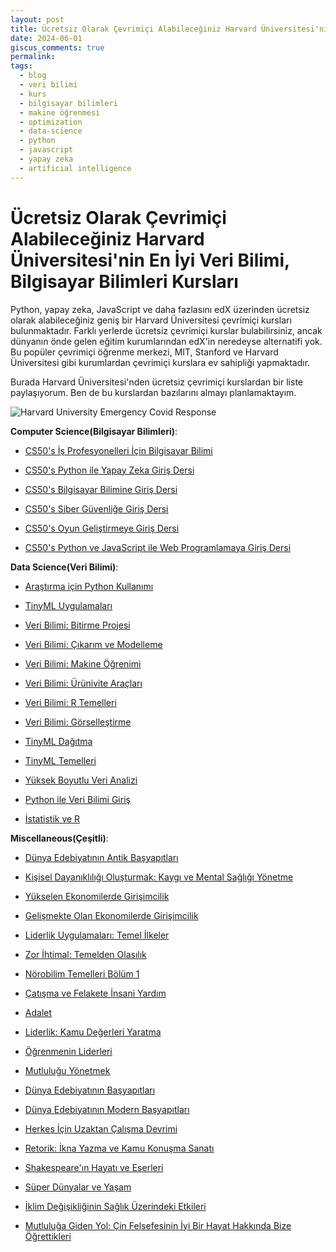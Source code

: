 ```yaml
---
layout: post
title: Ücretsiz Olarak Çevrimiçi Alabileceğiniz Harvard Üniversitesi'nin En İyi Veri Bilimi, Bilgisayar Bilimleri Kursları
date: 2024-06-01
giscus_comments: true
permalink: 
tags:
  - blog
  - veri bilimi
  - kurs
  - bilgisayar bilimleri
  - makine öğrenmesi
  - optimization
  - data-science
  - python
  - javascript
  - yapay zeka
  - artificial intelligence
---
```


# Ücretsiz Olarak Çevrimiçi Alabileceğiniz Harvard Üniversitesi'nin En İyi Veri Bilimi, Bilgisayar Bilimleri Kursları

Python, yapay zeka, JavaScript ve daha fazlasını edX üzerinden ücretsiz olarak alabileceğiniz geniş bir Harvard Üniversitesi çevrimiçi kursları bulunmaktadır. Farklı yerlerde ücretsiz çevrimiçi kurslar bulabilirsiniz, ancak dünyanın önde gelen eğitim kurumlarından edX'in neredeyse alternatifi yok. Bu popüler çevrimiçi öğrenme merkezi, MIT, Stanford ve Harvard Üniversitesi gibi kurumlardan çevrimiçi kurslara ev sahipliği yapmaktadır. 

Burada  Harvard Üniversitesi'nden ücretsiz çevrimiçi kurslardan bir liste paylaşıyorum. Ben de bu kurslardan bazılarını almayı planlamaktayım.

![Harvard University Emergency Covid Response](https://press.edx.org/hubfs/EDX%20HERO%20Harvard%20University%20Emergency%20Covid%20Response.png)

**Computer Science(Bilgisayar Bilimleri)**:

- [CS50's İş Profesyonelleri İçin Bilgisayar Bilimi](https://zdcs.link/NKgnX?pageview_type=Standard&template=article&module=content_body&element=offer&item=text-link&element_label=CS50%27nin%20İş%20Profesyonelleri%20İçin%20Bilgisayar%20Bilimi&object_type=article&object_uuid=01ANpZQ1Xgc0kaSXlM3cRpy&short_url=NKgnX&u=https%3A%2F%2Fmashable.com%2Farticle%2Ffree-harvard-courses-january "(yeni pencerede açılır)")

- [CS50's Python ile Yapay Zeka Giriş Dersi](https://zdcs.link/0b7EE?pageview_type=Standard&template=article&module=content_body&element=offer&item=text-link&element_label=CS50%27nin%20Python%20ile%20Yapay%20Zeka%20Giriş%20Dersi&object_type=article&object_uuid=01ANpZQ1Xgc0kaSXlM3cRpy&short_url=0b7EE&u=https%3A%2F%2Fmashable.com%2Farticle%2Ffree-harvard-courses-january "(yeni pencerede açılır)")

- [CS50's Bilgisayar Bilimine Giriş Dersi](https://zdcs.link/RG7q4?pageview_type=Standard&template=article&module=content_body&element=offer&item=text-link&element_label=CS50%27nin%20Bilgisayar%20Bilimine%20Giriş%20Dersi&object_type=article&object_uuid=01ANpZQ1Xgc0kaSXlM3cRpy&short_url=RG7q4&u=https%3A%2F%2Fmashable.com%2Farticle%2Ffree-harvard-courses-january "(yeni pencerede açılır)")

- [CS50's Siber Güvenliğe Giriş Dersi](https://zdcs.link/3yAB2?pageview_type=Standard&template=article&module=content_body&element=offer&item=text-link&element_label=CS50%27nin%20Siber%20Güvenliğe%20Giriş%20Dersi&object_type=article&object_uuid=01ANpZQ1Xgc0kaSXlM3cRpy&short_url=3yAB2&u=https%3A%2F%2Fmashable.com%2Farticle%2Ffree-harvard-courses-january "(yeni pencerede açılır)")

- [CS50's Oyun Geliştirmeye Giriş Dersi](https://zdcs.link/1yZZA?pageview_type=Standard&template=article&module=content_body&element=offer&item=text-link&element_label=CS50%27nin%20Oyun%20Geliştirmeye%20Giriş%20Dersi&object_type=article&object_uuid=01ANpZQ1Xgc0kaSXlM3cRpy&short_url=1yZZA&u=https%3A%2F%2Fmashable.com%2Farticle%2Ffree-harvard-courses-january "(yeni pencerede açılır)")

- [CS50's Python ve JavaScript ile Web Programlamaya Giriş Dersi](https://zdcs.link/AO8A7?pageview_type=Standard&template=article&module=content_body&element=offer&item=text-link&element_label=CS50%27nin%20Python%20ve%20JavaScript%20ile%20Web%20Programlamaya%20Giriş%20Dersi&object_type=article&object_uuid=01ANpZQ1Xgc0kaSXlM3cRpy&short_url=AO8A7&u=https%3A%2F%2Fmashable.com%2Farticle%2Ffree-harvard-courses-january "(yeni pencerede açılır)")

**Data Science(Veri Bilimi)**:

- [Araştırma için Python Kullanımı](hhttps://zdcs.link/ml8yK?pageview_type=Standard&template=article&module=content_body&element=offer&item=text-link&element_label=Using%20Python%20for%20Research&object_type=article&object_uuid=01ANpZQ1Xgc0kaSXlM3cRpy&short_url=ml8yK&u=https%3A%2F%2Fmashable.com%2Farticle%2Ffree-harvard-courses-january)

- [TinyML Uygulamaları](https://zdcs.link/BJgyV?pageview_type=Standard&template=article&module=content_body&element=offer&item=text-link&element_label=TinyML%20Uygulamaları&object_type=article&object_uuid=01ANpZQ1Xgc0kaSXlM3cRpy&short_url=BJgyV&u=https%3A%2F%2Fmashable.com%2Farticle%2Ffree-harvard-courses-january "(yeni pencerede açılır)")

- [Veri Bilimi: Bitirme Projesi](https://zdcs.link/5OBGO?pageview_type=Standard&template=article&module=content_body&element=offer&item=text-link&element_label=Veri%20Bilimi%3A%20Bitirme%20Projesi&object_type=article&object_uuid=01ANpZQ1Xgc0kaSXlM3cRpy&short_url=5OBGO&u=https%3A%2F%2Fmashable.com%2Farticle%2Ffree-harvard-courses-january "(yeni pencerede açılır)")

- [Veri Bilimi: Çıkarım ve Modelleme](https://zdcs.link/jd2d1?pageview_type=Standard&template=article&module=content_body&element=offer&item=text-link&element_label=Veri%20Bilimi%3A%20Çıkarım%20ve%20Modelleme&object_type=article&object_uuid=01ANpZQ1Xgc0kaSXlM3cRpy&short_url=jd2d1&u=https%3A%2F%2Fmashable.com%2Farticle%2Ffree-harvard-courses-january "(yeni pencerede açılır)")

- [Veri Bilimi: Makine Öğrenimi](https://zdcs.link/rVJym?pageview_type=Standard&template=article&module=content_body&element=offer&item=text-link&element_label=Veri%20Bilimi%3A%20Makine%20Öğrenimi&object_type=article&object_uuid=01ANpZQ1Xgc0kaSXlM3cRpy&short_url=rVJym&u=https%3A%2F%2Fmashable.com%2Farticle%2Ffree-harvard-courses-january "(yeni pencerede açılır)")

- [Veri Bilimi: Ürünivite Araçları](https://zdcs.link/LXKK0?pageview_type=Standard&template=article&module=content_body&element=offer&item=text-link&element_label=Veri%20Bilimi%3A%20Ürünivite%20Araçları&object_type=article&object_uuid=01ANpZQ1Xgc0kaSXlM3cRpy&short_url=LXKK0&u=https%3A%2F%2Fmashable.com%2Farticle%2Ffree-harvard-courses-january "(yeni pencerede açılır)")

- [Veri Bilimi: R Temelleri](https://zdcs.link/WmY2x?pageview_type=Standard&template=article&module=content_body&element=offer&item=text-link&element_label=Veri%20Bilimi%3A%20R%20Temelleri&object_type=article&object_uuid=01ANpZQ1Xgc0kaSXlM3cRpy&short_url=WmY2x&u=https%3A%2F%2Fmashable.com%2Farticle%2Ffree-harvard-courses-january "(yeni pencerede açılır)")

- [Veri Bilimi: Görselleştirme](https://zdcs.link/dZkyZ?pageview_type=Standard&template=article&module=content_body&element=offer&item=text-link&element_label=Veri%20Bilimi%3A%20Görselleştirme&object_type=article&object_uuid=01ANpZQ1Xgc0kaSXlM3cRpy&short_url=dZkyZ&u=https%3A%2F%2Fmashable.com%2Farticle%2Ffree-harvard-courses-january "(yeni pencerede açılır)")

- [TinyML Dağıtma](https://zdcs.link/LvZdo?pageview_type=Standard&template=article&module=content_body&element=offer&item=text-link&element_label=TinyML%20Dağıtma&object_type=article&object_uuid=01ANpZQ1Xgc0kaSXlM3cRpy&short_url=LvZdo&u=https%3A%2F%2Fmashable.com%2Farticle%2Ffree-harvard-courses-january "(yeni pencerede açılır)")

- [TinyML Temelleri](https://zdcs.link/dLbDx?pageview_type=Standard&template=article&module=content_body&element=offer&item=text-link&element_label=TinyML%20Temelleri&object_type=article&object_uuid=01ANpZQ1Xgc0kaSXlM3cRpy&short_url=dLbDx&u=https%3A%2F%2Fmashable.com%2Farticle%2Ffree-harvard-courses-january) 

- [Yüksek Boyutlu Veri Analizi](https://zdcs.link/0JZk5?pageview_type=Standard&template=article&module=content_body&element=offer&item=text-link&element_label=Yüksek%20Boyutlu%20Veri%20Analizi&object_type=article&object_uuid=01ANpZQ1Xgc0kaSXlM3cRpy&short_url=0JZk5&u=https%3A%2F%2Fmashable.com%2Farticle%2Ffree-harvard-courses-january)

- [Python ile Veri Bilimi Giriş](https://zdcs.link/ovJy0?pageview_type=Standard&template=article&module=content_body&element=offer&item=text-link&element_label=Python%20ile%20Veri%20Bilimi%20Giriş&object_type=article&object_uuid=01ANpZQ1Xgc0kaSXlM3cRpy&short_url=ovJy0&u=https%3A%2F%2Fmashable.com%2Farticle%2Ffree-harvard-courses-january) 

- [İstatistik ve R](https://zdcs.link/NyJq2?pageview_type=Standard&template=article&module=content_body&element=offer&item=text-link&element_label=İstatistik%20ve%20R&object_type=article&object_uuid=01ANpZQ1Xgc0kaSXlM3cRpy&short_url=NyJq2&u=https%3A%2F%2Fmashable.com%2Farticle%2Ffree-harvard-courses-january) 

**Miscellaneous(Çeşitli)**:

- [Dünya Edebiyatının Antik Başyapıtları](https://zdcs.link/xRlRD?pageview_type=Standard&template=article&module=content_body&element=offer&item=text-link&element_label=Dünya%20Edebiyatının%20Antik%20Başyapıtları&object_type=article&object_uuid=01ANpZQ1Xgc0kaSXlM3cRpy&short_url=xRlRD&u=https%3A%2F%2Fmashable.com%2Farticle%2Ffree-harvard-courses-january "(yeni pencerede açılır)")

- [Kişisel Dayanıklılığı Oluşturmak: Kaygı ve Mental Sağlığı Yönetme](https://zdcs.link/7Lgpn?pageview_type=Standard&template=article&module=content_body&element=offer&item=text-link&element_label=Kişisel%20Dayanıklılığı%20Oluşturmak%3A%20Kaygı%20ve%20Mental%20Sağlığı%20Yönetme&object_type=article&object_uuid=01ANpZQ1Xgc0kaSXlM3cRpy&short_url=7Lgpn&u=https%3A%2F%2Fmashable.com%2Farticle%2Ffree-harvard-courses-january "(yeni pencerede açılır)")

- [Yükselen Ekonomilerde Girişimcilik](https://zdcs.link/RVPp1?pageview_type=Standard&template=article&module=content_body&element=offer&item=text-link&element_label=Yükselen%20Ekonomilerde%20Girişimcilik&object_type=article&object_uuid=01ANpZQ1Xgc0kaSXlM3cRpy&short_url=RVPp1&u=https%3A%2F%2Fmashable.com%2Farticle%2Ffree-harvard-courses-january "(yeni pencerede açılır)")

- [Gelişmekte Olan Ekonomilerde Girişimcilik](https://zdcs.link/RVPp1?pageview_type=Standard&template=article&module=content_body&element=offer&item=text-link&element_label=Entrepreneurship%20in%20Emerging%20Economies&object_type=article&object_uuid=01ANpZQ1Xgc0kaSXlM3cRpy&short_url=RVPp1&u=https%3A%2F%2Fmashable.com%2Farticle%2Ffree-harvard-courses-january)

- [Liderlik Uygulamaları: Temel İlkeler](https://zdcs.link/4PdqJ?pageview_type=Standard&template=article&module=content_body&element=offer&item=text-link&element_label=Liderlik%20Uygulamaları%3A%20Temel%20İlkeler&object_type=article&object_uuid=01ANpZQ1Xgc0kaSXlM3cRpy&short_url=4PdqJ&u=https%3A%2F%2Fmashable.com%2Farticle%2Ffree-harvard-courses-january) 

- [Zor İhtimal: Temelden Olasılık](https://zdcs.link/42dxA?pageview_type=Standard&template=article&module=content_body&element=offer&item=text-link&element_label=Zor%20İhtimal%3A%20Temelden%20Olasılık&object_type=article&object_uuid=01ANpZQ1Xgc0kaSXlM3cRpy&short_url=42dxA&u=https%3A%2F%2Fmashable.com%2Farticle%2Ffree-harvard-courses-january) 

- [Nörobilim Temelleri Bölüm 1](https://zdcs.link/wrgAA?pageview_type=Standard&template=article&module=content_body&element=offer&item=text-link&element_label=Nörobilim%20Temelleri%20Bölüm%201&object_type=article&object_uuid=01ANpZQ1Xgc0kaSXlM3cRpy&short_url=wrgAA&u=https%3A%2F%2Fmashable.com%2Farticle%2Ffree-harvard-courses-january)  

- [Çatışma ve Felakete İnsani Yardım](https://zdcs.link/A4PXb?pageview_type=Standard&template=article&module=content_body&element=offer&item=text-link&element_label=Çatışma%20ve%20Felakete%20İnsani%20Yardım&object_type=article&object_uuid=01ANpZQ1Xgc0kaSXlM3cRpy&short_url=A4PXb&u=https%3A%2F%2Fmashable.com%2Farticle%2Ffree-harvard-courses-january) 

- [Adalet](https://zdcs.link/bopoG?pageview_type=Standard&template=article&module=content_body&element=offer&item=text-link&element_label=Adalet&object_type=article&object_uuid=01ANpZQ1Xgc0kaSXlM3cRpy&short_url=bopoG&u=https%3A%2F%2Fmashable.com%2Farticle%2Ffree-harvard-courses-january) 

- [Liderlik: Kamu Değerleri Yaratma](https://zdcs.link/yNyyO?pageview_type=Standard&template=article&module=content_body&element=offer&item=text-link&element_label=Liderlik%3A%20Kamu%20Değerleri%20Yaratma&object_type=article&object_uuid=01ANpZQ1Xgc0kaSXlM3cRpy&short_url=yNyyO&u=https%3A%2F%2Fmashable.com%2Farticle%2Ffree-harvard-courses-january) 

- [Öğrenmenin Liderleri](https://zdcs.link/Y6mK4?pageview_type=Standard&template=article&module=content_body&element=offer&item=text-link&element_label=Öğrenmenin%20Liderleri&object_type=article&object_uuid=01ANpZQ1Xgc0kaSXlM3cRpy&short_url=Y6mK4&u=https%3A%2F%2Fmashable.com%2Farticle%2Ffree-harvard-courses-january) 

- [Mutluluğu Yönetmek](https://zdcs.link/edjjW?pageview_type=Standard&template=article&module=content_body&element=offer&item=text-link&element_label=Mutluluğu%20Yönetmek&object_type=article&object_uuid=01ANpZQ1Xgc0kaSXlM3cRpy&short_url=edjjW&u=https%3A%2F%2Fmashable.com%2Farticle%2Ffree-harvard-courses-january) 

- [Dünya Edebiyatının Başyapıtları](https://zdcs.link/Z4PpD?pageview_type=Standard&template=article&module=content_body&element=offer&item=text-link&element_label=Dünya%20Edebiyatının%20Başyapıtları&object_type=article&object_uuid=01ANpZQ1Xgc0kaSXlM3cRpy&short_url=Z4PpD&u=https%3A%2F%2Fmashable.com%2Farticle%2Ffree-harvard-courses-january) 

- [Dünya Edebiyatının Modern Başyapıtları](https://zdcs.link/1GJKn?pageview_type=Standard&template=article&module=content_body&element=offer&item=text-link&element_label=Dünya%20Edebiyatının%20Modern%20Başyapıtları&object_type=article&object_uuid=01ANpZQ1Xgc0kaSXlM3cRpy&short_url=1GJKn&u=https%3A%2F%2Fmashable.com%2Farticle%2Ffree-harvard-courses-january) 

- [Herkes İçin Uzaktan Çalışma Devrimi](https://zdcs.link/r0ljP?pageview_type=Standard&template=article&module=content_body&element=offer&item=text-link&element_label=Herkes%20İçin%20Uzaktan%20Çalışma%20Devrimi&object_type=article&object_uuid=01ANpZQ1Xgc0kaSXlM3cRpy&short_url=r0ljP&u=https%3A%2F%2Fmashable.com%2Farticle%2Ffree-harvard-courses-january) 

- [Retorik: İkna Yazma ve Kamu Konuşma Sanatı](https://zdcs.link/1qZZx?pageview_type=Standard&template=article&module=content_body&element=offer&item=text-link&element_label=Retorik%3A%20İkna%20Yazma%20ve%20Kamu%20Konuşma%20Sanatı&object_type=article&object_uuid=01ANpZQ1Xgc0kaSXlM3cRpy&short_url=1qZZx&u=https%3A%2F%2Fmashable.com%2Farticle%2Ffree-harvard-courses-january) 

- [Shakespeare'ın Hayatı ve Eserleri](https://zdcs.link/Jy1ne?pageview_type=Standard&template=article&module=content_body&element=offer&item=text-link&element_label=Shakespeare%27s%20Hayatı%20ve%20Eserleri&object_type=article&object_uuid=01ANpZQ1Xgc0kaSXlM3cRpy&short_url=Jy1ne&u=https%3A%2F%2Fmashable.com%2Farticle%2Ffree-harvard-courses-january) 

- [Süper Dünyalar ve Yaşam](https://zdcs.link/D0PRR?pageview_type=Standard&template=article&module=content_body&element=offer&item=text-link&element_label=Süper-Dünyalar%20ve%20Yaşam&object_type=article&object_uuid=01ANpZQ1Xgc0kaSXlM3cRpy&short_url=D0PRR&u=https%3A%2F%2Fmashable.com%2Farticle%2Ffree-harvard-courses-january) 

- [İklim Değişikliğinin Sağlık Üzerindeki Etkileri](https://zdcs.link/NyPbX?pageview_type=Standard&template=article&module=content_body&element=offer&item=text-link&element_label=İklim%20Değişikliğinin%20Sağlık%20Üzerindeki%20Etkileri&object_type=article&object_uuid=01ANpZQ1Xgc0kaSXlM3cRpy&short_url=NyPbX&u=https%3A%2F%2Fmashable.com%2Farticle%2Ffree-harvard-courses-january) 

- [Mutluluğa Giden Yol: Çin Felsefesinin İyi Bir Hayat Hakkında Bize Öğrettikleri](https://zdcs.link/oPmpb?pageview_type=Standard&template=article&module=content_body&element=offer&item=text-link&element_label=Mutluluğa%20Giden%20Yol%3A%20Çin%20Felsefesinin%20İyi%20Bir%20Hayat%20Hakkında%20Bize%20Öğrettikleri&object_type=article&object_uuid=01ANpZQ1Xgc0kaSXlM3cRpy&short_url=oPmpb&u=https%3A%2F%2Fmashable.com%2Farticle%2Ffree-harvard-courses-january)